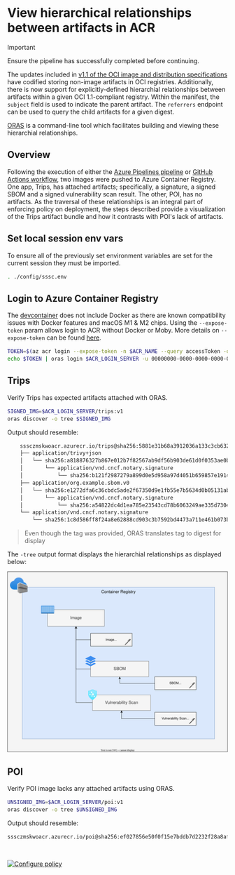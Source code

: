 # View hierarchical relationships between artifacts in ACR

> [!IMPORTANT]
> Ensure the pipeline has successfully completed before continuing.

The updates included in [v1.1 of the OCI image and distribution specifications](https://opencontainers.org/posts/blog/2023-07-07-summary-of-upcoming-changes-in-oci-image-and-distribution-specs-v-1-1/) have codified storing non-image artifacts in OCI registries. Additionally, there is now support for explicitly-defined hierarchial relationships between artifacts within a given OCI 1.1-compliant registry. Within the manifest, the `subject` field is used to indicate the parent artifact. The `referrers` endpoint can be used to query the child artifacts for a given digest.

[ORAS](https://oras.land/) is a command-line tool which facilitates building and viewing these hierarchial relationships.

## Overview

Following the execution of either the [Azure Pipelines pipeline](azure-pipelines/README.md#run-azure-pipeline) or [GitHub Actions workflow](github-actions/README.md#run-github-workflow), two images were pushed to Azure Container Registry. One app, Trips, has attached artifacts; specifically, a signature, a signed SBOM and a signed vulnerability scan result. The other, POI, has no artifacts.  As the traversal of these relationships is an integral part of enforcing policy on deployment, the steps described provide a visualization of the Trips artifact bundle and how it contrasts with POI's lack of artifacts.

## Set local session env vars

To ensure all of the previously set environment variables are set for the current session they must be imported.

```bash
. ./config/sssc.env
```

## Login to Azure Container Registry

The [devcontainer](../../.devcontainer/README.md) does not include Docker as there are known compatibility issues with Docker features and macOS M1 & M2 chips. Using the `--expose-token` param allows login to ACR without Docker or Moby. More details on `--expose-token` can be found [here](https://learn.microsoft.com/en-us/azure/container-registry/container-registry-authentication?tabs=azure-cli#az-acr-login-with---expose-token).

```bash
TOKEN=$(az acr login --expose-token -n $ACR_NAME --query accessToken -o tsv)
echo $TOKEN | oras login $ACR_LOGIN_SERVER -u 00000000-0000-0000-0000-000000000000 --password-stdin
```

## Trips

Verify Trips has expected artifacts attached with ORAS.

```bash
SIGNED_IMG=$ACR_LOGIN_SERVER/trips:v1
oras discover -o tree $SIGNED_IMG
```

Output should resemble:

```txt
    sssczmskwoacr.azurecr.io/trips@sha256:5881e31b68a3912036a133c3cb6321a7b33de91c30dc8cc73f290b662e9e8c6e
    ├── application/trivy+json
    │   └── sha256:a818876327b867e012b7f82567ab9df56b903de61d0f0353ae0b916b2743cb23
    │       └── application/vnd.cncf.notary.signature
    │           └── sha256:b121f2987279a899d0e5d958a97d4051b659857e191454a196d3213fef779402
    ├── application/org.example.sbom.v0
    │   └── sha256:e1272dfa6c36cbdc5ade2f67350d9e1fb55e7b5634d0b05131ab2868b04ce4bc
    │       └── application/vnd.cncf.notary.signature
    │           └── sha256:a54822dc4d1ea785e23543cd78b6063249ae335d7304a995f36803f3b03b7f88
    └── application/vnd.cncf.notary.signature
        └── sha256:1c8d586ff8f24a8e62888cd903c3b7592bd4473a711e461b073bf5e94195bc8d
```

> Even though the tag was provided, ORAS translates tag to digest for display

The `-tree` output format displays the hierarchial relationships as displayed below:

![Within a container registry is an image. The image has 3 nested or child artifacts - a signature, a software bill of materials (SBOM) and a vulnerability scan result. The child SBOM has its own nested signature. The child vulnerability scan result has its own nested signature.](../../images/acr-oci-artifacts.drawio.svg)

## POI

Verify POI image lacks any attached artifacts using ORAS.

```bash
UNSIGNED_IMG=$ACR_LOGIN_SERVER/poi:v1
oras discover -o tree $UNSIGNED_IMG
```

Output should resemble:

```txt
sssczmskwoacr.azurecr.io/poi@sha256:ef027856e50f0f15e7bddb7d2232f28a8afad19c71413f9b5beefdbe095c3d57
```

<br/>

[![Configure policy](https://img.shields.io/badge/Configure_policy-f8f8f8?style=for-the-badge&label=Next&labelColor=4051b5)](policy-configuration.md)
